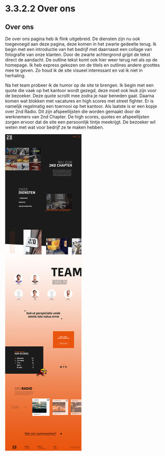 # 3.3.2.2 Over ons

## Over ons

De over ons pagina heb ik flink uitgebreid. De diensten zijn nu ook toegevoegd aan deze pagina, deze komen in het zwarte gedeelte terug. Ik begin met een introductie van het bedrijf met daarnaast een collage van fotografie van onze klanten. Door de zwarte achtergrond grijpt de tekst direct de aandacht. De outline tekst komt ook hier weer terug net als op de homepage. Ik heb express gekozen om de titels en outlines andere groottes mee te geven. Zo houd ik de site visueel interessant en val ik niet in herhaling.

Na het team probeer ik de humor op de site te brengen. Ik begin met een quote die vaak op het kantoor wordt gezegd, deze moet ook leuk zijn voor de bezoeker. Deze quote scrollt mee zodra je naar beneden gaat. Daarna komen wat blokken met vacatures en high scores met street fighter. Er is namelijk regelmatig een toernooi op het kantoor. Als laatste is er een kopje over 2nd Radio. Dit zijn afspeellijsten die worden gemaakt door de werknemers van 2nd Chapter. De high scores, quotes en afspeellijsten zorgen ervoor dat de site een persoonlijk tintje meekrijgt. De bezoeker wil weten met wat voor bedrijf ze te maken hebben. 

![Over ons v2](../../../.gitbook/assets/about-v2.jpg)

